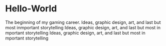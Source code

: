 # Hello-World
The beginning of my gaming career.
Ideas, graphic design, art, and last but most inmportant storytelling
Ideas, graphic design, art, and last but most in mportant storytelling
Ideas, graphic design, art, and last but most in mportant storytelling

